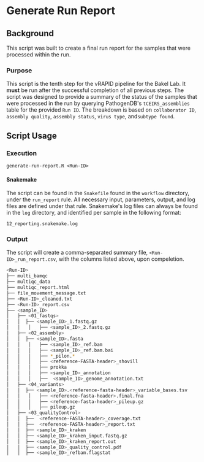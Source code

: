 # Generate Run Report

## Background

This script was built to create a final run report for the samples that were processed within the run.

### Purpose

This script is the tenth step for the vRAPID pipeline for the Bakel Lab. It **must** be run after the successful completion of all previous steps. The script was designed to provide a summary of the status of the samples that were processed in the run by querying PathogenDB's `tCEIRS_assemblies` table for the provided `Run ID`. The breakdown is based on `collaborator ID`, `assembly quality`, `assembly status`, `virus type`,  and`subtype found`.

## Script Usage

### Execution

`generate-run-report.R <Run-ID>`

#### Snakemake

The script can be found in the `Snakefile` found in the `workflow` directory, under the `run_report` rule. All necessary input, parameters, output, and log files are defined under that rule. Snakemake's log files can always be found in the `log` directory, and identified per sample in the following format:

`12_reporting.snakemake.log`

### Output

The script will create a comma-separated summary file, `<Run-ID>_run_report.csv`, with the columns listed above, upon compeletion.

 ```bash
<Run-ID>
├── multi_bamqc
├── multiqc_data
├── multiqc_report.html
├── file_movement_message.txt
├── <Run-ID>_cleaned.txt
├── <Run-ID>_report.csv
├── <sample_ID>
│   ├── <01_fastqs>
│   │  ├── <sample_ID>_1.fastq.gz
│   │	│	├── <sample_ID>_2.fastq.gz
│   ├── <02_assembly>
│   │  ├── <sample_ID>.fasta
│   │	│	├── <sample_ID>_ref.bam
│   │	│	├── <sample_ID>_ref.bam.bai
│   │	│	├── *_pilon.*
│   │	│	├── <reference-FASTA-header>_shovill
│   │	│	├── prokka
│   │	│	├── <sample_ID>_annotation
│   │	│	├──  <sample_ID>_genome_annotation.txt
│   ├── <04_variants>
│   │  ├── <sample_ID>.<reference-fasta-header>_variable_bases.tsv
│   │	│	├── <reference-fasta-header>.final.fna
│   │	│	├── <reference-fasta-header>_pileup.gz
│   │	│	├── pileup.gz
│   ├── <03_qualityControl>
│   │  ├──  <reference-FASTA-header>_coverage.txt
│   │  ├──  <reference-FASTA-header>_report.txt
│   │  ├── <sample_ID>_kraken
│   │  ├── <sample_ID>_kraken_input.fastq.gz
│   │  ├── <sample_ID>_kraken_report.out
│   │  ├── <sample_ID>_quality_control.pdf
│   │  ├── <sample_ID>_refbam.flagstat
 ```




